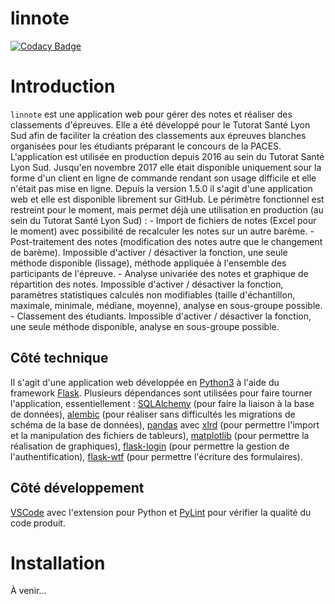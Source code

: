 # linnote

[![Codacy Badge](https://api.codacy.com/project/badge/Grade/c9d4a74280bb4613963a53bfe1b80576)](https://www.codacy.com/app/natolh/linnote?utm_source=github.com&amp;utm_medium=referral&amp;utm_content=natolh/linnote&amp;utm_campaign=Badge_Grade)

# Introduction

`linnote` est une application web pour gérer des notes et réaliser des classements d'épreuves. Elle a été développé pour le Tutorat Santé Lyon Sud afin de faciliter la création des classements aux épreuves blanches organisées pour les étudiants préparant le concours de la PACES.
L'application est utilisée en production depuis 2016 au sein du Tutorat Santé Lyon Sud. Jusqu'en novembre 2017 elle était disponible uniquement sour la forme d'un client en ligne de commande rendant son usage difficile et elle n'était pas mise en ligne. Depuis la version 1.5.0 il s'agit d'une application web et elle est disponible librement sur GitHub.
Le périmètre fonctionnel est restreint pour le moment, mais permet déjà une utilisation en production (au sein du Tutorat Santé Lyon Sud) :
    - Import de fichiers de notes (Excel pour le moment) avec possibilité de recalculer les notes sur un autre barème.
    - Post-traitement des notes (modification des notes autre que le changement de barème). Impossible d'activer / désactiver la fonction, une seule méthode disponible (lissage), méthode appliquée à l'ensemble des participants de l'épreuve.
    - Analyse univariée des notes et graphique de répartition des notes. Impossible d'activer / désactiver la fonction, paramètres statistiques calculés non modifiables (taille d'échantillon, maximale, minimale, médiane, moyenne), analyse en sous-groupe possible.
    - Classement des étudiants. Impossible d'activer / désactiver la fonction, une seule méthode disponible, analyse en sous-groupe possible.

## Côté technique

Il s'agit d'une application web développée en [Python3](https://python.org) à l'aide du framework [Flask](http://flask.pocoo.org/).
Plusieurs dépendances sont utilisées pour faire tourner l'application, essentiellement : [SQLAlchemy](http://www.sqlalchemy.org/) (pour faire la liaison à la base de données), [alembic](http://alembic.zzzcomputing.com/en/latest/) (pour réaliser sans difficultés les migrations de schéma de la base de données), [pandas](https://pandas.pydata.org/) avec [xlrd](https://github.com/python-excel/xlrd) (pour permettre l'import et la manipulation des fichiers de tableurs), [matplotlib](https://matplotlib.org/) (pour permettre la réalisation de graphiques), [flask-login](https://flask-login.readthedocs.io/en/latest/) (pour permettre la gestion de l'authentification), [flask-wtf](https://flask-wtf.readthedocs.io/en/stable/) (pour permettre l'écriture des formulaires).

## Côté développement

[VSCode](https://code.visualstudio.com/) avec l'extension pour Python et [PyLint](https://www.pylint.org/) pour vérifier la qualité du code produit.

# Installation

À venir...
